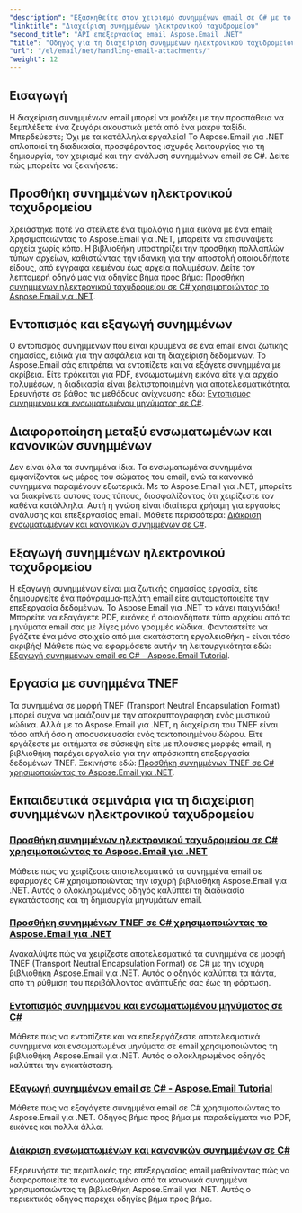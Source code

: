 ```yaml
---
"description": "Εξασκηθείτε στον χειρισμό συνημμένων email σε C# με το Aspose.Email για .NET. Εξερευνήστε την προσθήκη, την ανίχνευση, την εξαγωγή και τη διάκριση συνημμένων με αναλυτικούς οδηγούς."
"linktitle": "Διαχείριση συνημμένων ηλεκτρονικού ταχυδρομείου"
"second_title": "API επεξεργασίας email Aspose.Email .NET"
"title": "Οδηγός για τη διαχείριση συνημμένων ηλεκτρονικού ταχυδρομείου στο Aspose.Email για .NET"
"url": "/el/email/net/handling-email-attachments/"
"weight": 12
---
```


## Εισαγωγή

Η διαχείριση συνημμένων email μπορεί να μοιάζει με την προσπάθεια να ξεμπλέξετε ένα ζευγάρι ακουστικά μετά από ένα μακρύ ταξίδι. Μπερδεύεστε; Όχι με τα κατάλληλα εργαλεία! Το Aspose.Email για .NET απλοποιεί τη διαδικασία, προσφέροντας ισχυρές λειτουργίες για τη δημιουργία, τον χειρισμό και την ανάλυση συνημμένων email σε C#. Δείτε πώς μπορείτε να ξεκινήσετε:  

## Προσθήκη συνημμένων ηλεκτρονικού ταχυδρομείου  

Χρειάστηκε ποτέ να στείλετε ένα τιμολόγιο ή μια εικόνα με ένα email; Χρησιμοποιώντας το Aspose.Email για .NET, μπορείτε να επισυνάψετε αρχεία χωρίς κόπο. Η βιβλιοθήκη υποστηρίζει την προσθήκη πολλαπλών τύπων αρχείων, καθιστώντας την ιδανική για την αποστολή οποιουδήποτε είδους, από έγγραφα κειμένου έως αρχεία πολυμέσων. Δείτε τον λεπτομερή οδηγό μας για οδηγίες βήμα προς βήμα: [Προσθήκη συνημμένων ηλεκτρονικού ταχυδρομείου σε C# χρησιμοποιώντας το Aspose.Email για .NET](./add-email-attachments-in-csharp/).  

## Εντοπισμός και εξαγωγή συνημμένων  

Ο εντοπισμός συνημμένων που είναι κρυμμένα σε ένα email είναι ζωτικής σημασίας, ειδικά για την ασφάλεια και τη διαχείριση δεδομένων. Το Aspose.Email σάς επιτρέπει να εντοπίζετε και να εξάγετε συνημμένα με ακρίβεια. Είτε πρόκειται για PDF, ενσωματωμένη εικόνα είτε για αρχείο πολυμέσων, η διαδικασία είναι βελτιστοποιημένη για αποτελεσματικότητα. Ερευνήστε σε βάθος τις μεθόδους ανίχνευσης εδώ: [Εντοπισμός συνημμένου και ενσωματωμένου μηνύματος σε C#](./detecting-attachment-and-embedded-message-in-csharp/).  

## Διαφοροποίηση μεταξύ ενσωματωμένων και κανονικών συνημμένων  

Δεν είναι όλα τα συνημμένα ίδια. Τα ενσωματωμένα συνημμένα εμφανίζονται ως μέρος του σώματος του email, ενώ τα κανονικά συνημμένα παραμένουν εξωτερικά. Με το Aspose.Email για .NET, μπορείτε να διακρίνετε αυτούς τους τύπους, διασφαλίζοντας ότι χειρίζεστε τον καθένα κατάλληλα. Αυτή η γνώση είναι ιδιαίτερα χρήσιμη για εργασίες ανάλυσης και επεξεργασίας email. Μάθετε περισσότερα: [Διάκριση ενσωματωμένων και κανονικών συνημμένων σε C#](./distinguishing-inline-and-regular-attachments-in-csharp/).  

## Εξαγωγή συνημμένων ηλεκτρονικού ταχυδρομείου  

Η εξαγωγή συνημμένων είναι μια ζωτικής σημασίας εργασία, είτε δημιουργείτε ένα πρόγραμμα-πελάτη email είτε αυτοματοποιείτε την επεξεργασία δεδομένων. Το Aspose.Email για .NET το κάνει παιχνιδάκι! Μπορείτε να εξαγάγετε PDF, εικόνες ή οποιονδήποτε τύπο αρχείου από τα μηνύματα email σας με λίγες μόνο γραμμές κώδικα. Φανταστείτε να βγάζετε ένα μόνο στοιχείο από μια ακατάστατη εργαλειοθήκη - είναι τόσο ακριβής! Μάθετε πώς να εφαρμόσετε αυτήν τη λειτουργικότητα εδώ: [Εξαγωγή συνημμένων email σε C# - Aspose.Email Tutorial](./extract-email-attachments-in-csharp/).  

## Εργασία με συνημμένα TNEF  

Τα συνημμένα σε μορφή TNEF (Transport Neutral Encapsulation Format) μπορεί συχνά να μοιάζουν με την αποκρυπτογράφηση ενός μυστικού κώδικα. Αλλά με το Aspose.Email για .NET, η διαχείριση του TNEF είναι τόσο απλή όσο η αποσυσκευασία ενός τακτοποιημένου δώρου. Είτε εργάζεστε με αιτήματα σε σύσκεψη είτε με πλούσιες μορφές email, η βιβλιοθήκη παρέχει εργαλεία για την απρόσκοπτη επεξεργασία δεδομένων TNEF. Ξεκινήστε εδώ: [Προσθήκη συνημμένων TNEF σε C# χρησιμοποιώντας το Aspose.Email για .NET](./add-tnef-attachments-in-csharp/).  

## Εκπαιδευτικά σεμινάρια για τη διαχείριση συνημμένων ηλεκτρονικού ταχυδρομείου
### [Προσθήκη συνημμένων ηλεκτρονικού ταχυδρομείου σε C# χρησιμοποιώντας το Aspose.Email για .NET](./add-email-attachments-in-csharp/)
Μάθετε πώς να χειρίζεστε αποτελεσματικά τα συνημμένα email σε εφαρμογές C# χρησιμοποιώντας την ισχυρή βιβλιοθήκη Aspose.Email για .NET. Αυτός ο ολοκληρωμένος οδηγός καλύπτει τη διαδικασία εγκατάστασης και τη δημιουργία μηνυμάτων email.
### [Προσθήκη συνημμένων TNEF σε C# χρησιμοποιώντας το Aspose.Email για .NET](./add-tnef-attachments-in-csharp/)
Ανακαλύψτε πώς να χειρίζεστε αποτελεσματικά τα συνημμένα σε μορφή TNEF (Transport Neutral Encapsulation Format) σε C# με την ισχυρή βιβλιοθήκη Aspose.Email για .NET. Αυτός ο οδηγός καλύπτει τα πάντα, από τη ρύθμιση του περιβάλλοντος ανάπτυξής σας έως τη φόρτωση.
### [Εντοπισμός συνημμένου και ενσωματωμένου μηνύματος σε C#](./detecting-attachment-and-embedded-message-in-csharp/)
Μάθετε πώς να εντοπίζετε και να επεξεργάζεστε αποτελεσματικά συνημμένα και ενσωματωμένα μηνύματα σε email χρησιμοποιώντας τη βιβλιοθήκη Aspose.Email για .NET. Αυτός ο ολοκληρωμένος οδηγός καλύπτει την εγκατάσταση.
### [Εξαγωγή συνημμένων email σε C# - Aspose.Email Tutorial](./extract-email-attachments-in-csharp/)
Μάθετε πώς να εξαγάγετε συνημμένα email σε C# χρησιμοποιώντας το Aspose.Email για .NET. Οδηγός βήμα προς βήμα με παραδείγματα για PDF, εικόνες και πολλά άλλα.
### [Διάκριση ενσωματωμένων και κανονικών συνημμένων σε C#](./distinguishing-inline-and-regular-attachments-in-csharp/)
Εξερευνήστε τις περιπλοκές της επεξεργασίας email μαθαίνοντας πώς να διαφοροποιείτε τα ενσωματωμένα από τα κανονικά συνημμένα χρησιμοποιώντας τη βιβλιοθήκη Aspose.Email για .NET. Αυτός ο περιεκτικός οδηγός παρέχει οδηγίες βήμα προς βήμα.